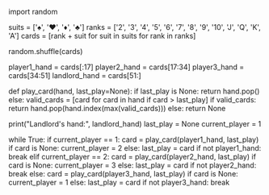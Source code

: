 import random

suits = ['♠', '♥', '♦', '♣']
ranks = ['2', '3', '4', '5', '6', '7', '8', '9', '10', 'J', 'Q', 'K', 'A']
cards = [rank + suit for suit in suits for rank in ranks]

random.shuffle(cards)

player1_hand = cards[:17]
player2_hand = cards[17:34]
player3_hand = cards[34:51]
landlord_hand = cards[51:]

def play_card(hand, last_play=None):
    if last_play is None:
        return hand.pop()
    else:
        valid_cards = [card for card in hand if card > last_play]
        if valid_cards:
            return hand.pop(hand.index(max(valid_cards)))
        else:
            return None

print("Landlord's hand:", landlord_hand)
last_play = None
current_player = 1

while True:
    if current_player == 1:
        card = play_card(player1_hand, last_play)
        if card is None:
            current_player = 2
        else:
            last_play = card
            if not player1_hand:
                break
    elif current_player == 2:
        card = play_card(player2_hand, last_play)
        if card is None:
            current_player = 3
        else:
            last_play = card
            if not player2_hand:
                break
    else:
        card = play_card(player3_hand, last_play)
        if card is None:
            current_player = 1
        else:
            last_play = card
            if not player3_hand:
                break
